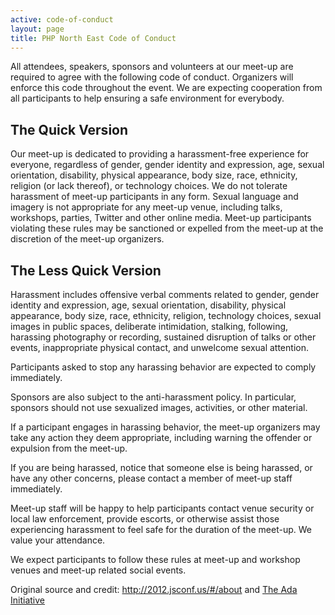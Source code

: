 ```yaml
---
active: code-of-conduct
layout: page
title: PHP North East Code of Conduct
---
```

All attendees, speakers, sponsors and volunteers at our meet-up are required to agree with the following code of conduct.
Organizers will enforce this code throughout the event.
We are expecting cooperation from all participants to help ensuring a safe environment for everybody.

## The Quick Version
Our meet-up is dedicated to providing a harassment-free experience for everyone, regardless of gender, gender identity and expression, age, sexual orientation, disability, physical appearance, body size, race, ethnicity, religion (or lack thereof), or technology choices.
We do not tolerate harassment of meet-up participants in any form.
Sexual language and imagery is not appropriate for any meet-up venue, including talks, workshops, parties, Twitter and other online media.
Meet-up participants violating these rules may be sanctioned or expelled from the meet-up at the discretion of the meet-up organizers.

## The Less Quick Version
Harassment includes offensive verbal comments related to gender, gender identity and expression, age, sexual orientation, disability, physical appearance, body size, race, ethnicity, religion, technology choices, sexual images in public spaces, deliberate intimidation, stalking, following, harassing photography or recording, sustained disruption of talks or other events, inappropriate  physical contact, and unwelcome sexual attention.

Participants asked to stop any harassing behavior are expected to comply immediately.

Sponsors are also subject to the anti-harassment policy.
In particular, sponsors should not use sexualized images, activities, or other material.

If a participant engages in harassing behavior, the meet-up organizers may take any action they deem appropriate, including warning the offender or expulsion from the meet-up.

If you are being harassed, notice that someone else is being harassed, or have any other concerns, please contact a member of meet-up staff immediately.

Meet-up staff will be happy to help participants contact venue security or local law enforcement, provide escorts, or otherwise assist those experiencing harassment to feel safe for the duration of the meet-up. We value your attendance.

We expect participants to follow these rules at meet-up and workshop venues and meet-up related social events.

<footer class="small">
  <p>
    Original source and credit:
    <a href="http://2012.jsconf.us/#/about" rel="external" target="_blank">http://2012.jsconf.us/#/about</a>
    and
    <a href="http://geekfeminism.wikia.com/wiki/Conference_anti-harassment/Policy" rel="external" target="_blank">The Ada Initiative</a>
  </p>
</footer>
